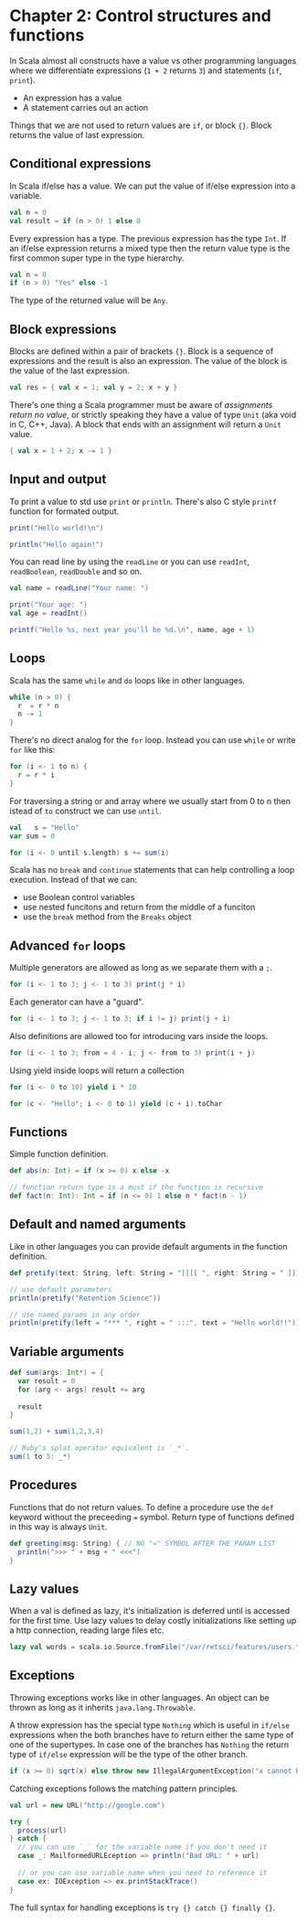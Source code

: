 Chapter 2: Control structures and functions
===========================================

In Scala almost all constructs have a value vs other programming languages where
we differentiate expressions (`1 + 2` returns `3`) and statements (`if`, `print`).

- An expression has a value
- A statement carries out an action

Things that we are not used to return values are `if`, or block `{}`. Block returns the value of last expression.

Conditional expressions
-----------------------
In Scala if/else has a value. We can put the value of if/else expression into a variable. 

```scala
val n = 0
val result = if (n > 0) 1 else 0
```

Every expression has a type. The previous expression has the type `Int`. If an if/else expression
returns a mixed type then the return value type is the first common super type in the type hierarchy.

```scala
val n = 0
if (n > 0) "Yes" else -1
```
The type of the returned value will be `Any`.

Block expressions
-----------------
Blocks are defined within a pair of brackets `{}`. Block is a sequence of expressions and the result is also an expression. The value of the block is the value of the last expression. 

```scala
val res = { val x = 1; val y = 2; x + y }
```

There's one thing a Scala programmer must be aware of *assignments return no value*, or strictly speaking they have a value of type `Unit` (aka void in C, C++, Java). A block that ends with an assignment will return a `Unit` value.

```scala
{ val x = 1 + 2; x -= 1 }
```

Input and output
----------------
To print a value to std use `print` or `println`. There's also C style `printf` function for formated output. 

```scala
print("Hello world!\n")

println("Hello again!")
```

You can read line by using the `readLine` or you can use `readInt`, `readBoolean`, `readDouble` and so on.

```scala
val name = readLine("Your name: ")

print("Your age: ")
val age = readInt()

printf("Hello %s, next year you'll be %d.\n", name, age + 1)
```

Loops
-----
Scala has the same `while` and `do` loops like in other languages.

```scala
while (n > 0) {
  r  = r * n
  n -= 1
}
```

There's no direct analog for the `for` loop. Instead you can use `while` or write `for` like this:

```scala
for (i <- 1 to n) {
  r = r * i
}
```

For traversing a string or and array where we usually start from 0 to n then istead of `to` construct we can use `until`.

```scala
val   s = "Hello"
var sum = 0

for (i <- 0 until s.length) s += sum(i)
```

Scala has no `break` and `continue` statements that can help controlling a loop execution. Instead of that we can:
- use Boolean control variables 
- use nested funcitons and return from the middle of a funciton 
- use the `break` method from the `Breaks` object

Advanced `for` loops 
--------------------
Multiple generators are allowed as long as we separate them with a `;`.

```scala
for (i <- 1 to 3; j <- 1 to 3) print(j * i)
```

Each generator can have a "guard".

```scala
for (i <- 1 to 3; j <- 1 to 3; if i != j) print(j + i)
```

Also definitions are allowed too for introducing vars inside the loops.

```scala
for (i <- 1 to 3; from = 4 - i; j <- from to 3) print(i + j)
```

Using yield inside loops will return a collection

```scala
for (i <- 0 to 10) yield i * 10

for (c <- "Hello"; i <- 0 to 1) yield (c + i).toChar
```

Functions 
---------
Simple function definition.

```scala
def abs(n: Int) = if (x >= 0) x else -x

// function return type is a must if the function is recursive
def fact(n: Int): Int = if (n <= 0) 1 else n * fact(n - 1)
```

Default and named arguments
---------------------------
Like in other languages you can provide default arguments in the function definition.

```scala
def pretify(text: String, left: String = "[[[[ ", right: String = " ]]]]") = left + text + right

// use default parameters
println(pretify("Retention Science"))

// use named params in any order
println(pretify(left = "*** ", right = " :::", text = "Hello world!!"))
```

Variable arguments
------------------

```scala 
def sum(args: Int*) = {
  var result = 0
  for (arg <- args) result += arg
  
  result
}

sum(1,2) + sum(1,2,3,4)

// Ruby's splat operator equivalent is `_*`.
sum(1 to 5: _*)
```

Procedures
----------
Functions that do not return values. To define a procedure use the `def` keyword without the preceeding `=` symbol. Return type of functions defined in this way is always `Unit`.

```scala
def greeting(msg: String) { // NO "=" SYMBOL AFTER THE PARAM LIST
  println(">>> " + msg + " <<<")
}
```

Lazy values
-----------
When a val is defined as lazy, it's initialization is deferred until is accessed for the first time. Use lazy values to delay costly initializations like setting up a http connection, reading large files etc.

```scala 
lazy val words = scala.io.Source.fromFile("/var/retsci/features/users.tsv").mkString
```

Exceptions
----------
Throwing exceptions works like in other languages. An object can be thrown as long as it inherits `java.lang.Throwable`. 

A throw expression has the special type `Nothing` which is useful in `if/else` expressions when the both branches have to return either the same type of one of the supertypes. In case one of the branches has `Nothing` the return type of `if/else` expression will be the type of the other branch. 

```scala 
if (x >= 0) sqrt(x) else throw new IllegalArgumentException("x cannot be negative")
```

Catching exceptions follows the matching pattern principles.

```scala
val url = new URL("http://google.com")

try {
  process(url)
} catch {
  // you can use `_` for the variable name if you don't need it
  case _: MailformedURLEception => println("Bad URL: " + url)
  
  // or you can use variable name when you need to reference it
  case ex: IOException => ex.printStackTrace()
}
```

The full syntax for handling exceptions is `try {} catch {} finally {}`.
